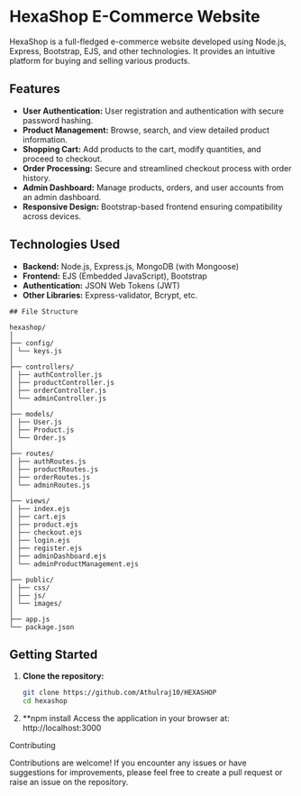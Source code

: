 # HexaShop E-Commerce Website

HexaShop is a full-fledged e-commerce website developed using Node.js, Express, Bootstrap, EJS, and other technologies. It provides an intuitive platform for buying and selling various products.

## Features

- **User Authentication:** User registration and authentication with secure password hashing.
- **Product Management:** Browse, search, and view detailed product information.
- **Shopping Cart:** Add products to the cart, modify quantities, and proceed to checkout.
- **Order Processing:** Secure and streamlined checkout process with order history.
- **Admin Dashboard:** Manage products, orders, and user accounts from an admin dashboard.
- **Responsive Design:** Bootstrap-based frontend ensuring compatibility across devices.

## Technologies Used

- **Backend:** Node.js, Express.js, MongoDB (with Mongoose)
- **Frontend:** EJS (Embedded JavaScript), Bootstrap
- **Authentication:** JSON Web Tokens (JWT)
- **Other Libraries:** Express-validator, Bcrypt, etc.

```
## File Structure

hexashop/
│
├── config/
│ └── keys.js
│
├── controllers/
│ ├── authController.js
│ ├── productController.js
│ ├── orderController.js
│ └── adminController.js
│
├── models/
│ ├── User.js
│ ├── Product.js
│ └── Order.js
│
├── routes/
│ ├── authRoutes.js
│ ├── productRoutes.js
│ ├── orderRoutes.js
│ └── adminRoutes.js
│
├── views/
│ ├── index.ejs
│ ├── cart.ejs
│ ├── product.ejs
│ ├── checkout.ejs
│ ├── login.ejs
│ ├── register.ejs
│ ├── adminDashboard.ejs
│ └── adminProductManagement.ejs
│
├── public/
│ ├── css/
│ ├── js/
│ └── images/
│
├── app.js
└── package.json
```

## Getting Started

1. **Clone the repository:**

   ```bash
   git clone https://github.com/Athulraj10/HEXASHOP
   cd hexashop
   
2. **npm install
    Access the application in your browser at: http://localhost:3000




Contributing

Contributions are welcome! If you encounter any issues or have suggestions for improvements, please feel free to create a pull request or raise an issue on the repository.
